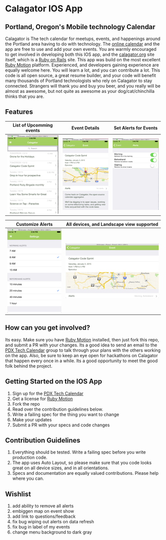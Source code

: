 Calagator IOS App
===================

Portland, Oregon's Mobile technology Calendar
--------------------------------------------

Calagator is The tech calendar for meetups, events, and happenings around the Portland area having to do with technology.  The [online calendar](http://calagator.org) and the app are free to use and add your own events.  You are warmly encouraged to get involved in developing both this IOS app, and the [calagator.org](https://github.com/calagator/calagator) site itself, which is a [Ruby on Rails](http://www.rubyonrails.org) site.  This app was build on the most excellent [Ruby Motion](http://rubymotion.com) platform.  Experienced, and developers gaining experience are equally welcome here.  You will learn a lot, and you can contribute a lot.  This code is all open source, a great resume builder, and your code will benefit many thousands of Portland technologists who rely on Calagator to stay connected.  Strangers will thank you and buy you beer, and you really will be almost as awesome, but not quite as awesome as your dog/cat/chinchilla thinks that you are.

Features
----------

|List of Upcomming events|Event Details|Set Alerts for Events|
|---|---|---|
| ![event list](https://raw.githubusercontent.com/notch8/calagator-ios/master/docs/list.png)| ![details](https://raw.githubusercontent.com/notch8/calagator-ios/master/docs/details.png)| ![alerts](https://raw.githubusercontent.com/notch8/calagator-ios/master/docs/alerts.png)|

|Customize Alerts|All devices, and Landscape view supported|
|---|---|
|![customize](https://raw.githubusercontent.com/notch8/calagator-ios/master/docs/options.png)| ![landscape](https://raw.githubusercontent.com/notch8/calagator-ios/master/docs/landscape.png) |


How can you get involved?
--------------------------

Its easy.  Make sure you have [Ruby Motion](http://rubymotion.com) installed, then just fork this repo, and submit a PR with your changes.  Its a good idea to send an email to the [PDX Tech Calendar](https://groups.google.com/forum/#!forum/pdx-tech-calendar) group to talk through your plans with the others working on the app.  Also, be sure to keep an eye open for hackathons on Calagator that happen every once in a while.  Its a good opportunity to meet the good folk behind the project.


Getting Started on the IOS App
------------------------------
1. Sign up for the [PDX Tech Calendar](https://groups.google.com/forum/#!forum/pdx-tech-calendar)
2. Get a license for [Ruby Motion](http://rubymotion.com) 
3. Fork the repo
4. Read over the contribution guidelines below.
4. Write a failing spec for the thing you want to change
5. Make your updates
6. Submit a PR with your specs and code changes


Contribution Guidelines
-----------------------
1. Everything should be tested.  Write a failing spec before you write production code.
2. The app uses Auto Layout, so please make sure that you code looks great on all device sizes, and in all orientations.
3. Specs and documentation are equally valued contributions.  Please help where you can.


Wishlist
---------
1. add ability to remove all alerts
2. embiggen map on event show
3. add link to questions/feedback
4. fix bug wiping out alerts on data refresh
5. fix bug in label of my events
6. change menu background to dark gray
